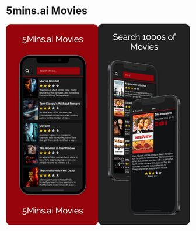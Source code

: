 # 5mins.ai Movies

<p align='center'><img width='50%' src='./readmeFiles/page1.png'><img width='50%' src='./readmeFiles/page2.png'></p>